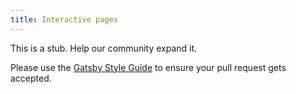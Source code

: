 ```yaml
---
title: Interactive pages
---
```


This is a stub. Help our community expand it.

Please use the [Gatsby Style Guide](/contributing/gatsby-style-guide/) to ensure your
pull request gets accepted.

